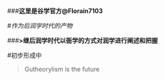 ###**这里是谷学官方@Florain7103**

#*作为后润学时代的产物*

###**>继后润学时代以衙学的方式对润学进行阐述和把握**

#初步形成中

>Gutheorylism is the future
